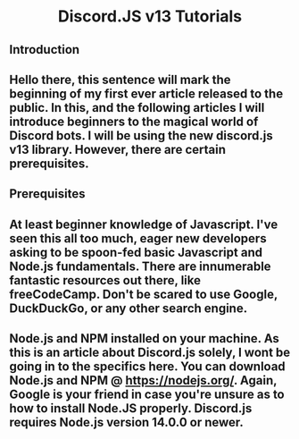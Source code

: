 <div align="center">
  <p>
    <h1>Discord.JS v13 Tutorials</h1>
  </p>
</div>


## Introduction
## Hello there, this sentence will mark the beginning of my first ever article released to the public. In this, and the following articles I will introduce beginners to the magical world of Discord bots. I will be using the new discord.js v13 library. However, there are certain prerequisites.


## Prerequisites
## At least beginner knowledge of Javascript. I've seen this all too much, eager new developers asking to be spoon-fed basic Javascript and Node.js fundamentals. There are innumerable fantastic resources out there, like freeCodeCamp. Don't be scared to use Google, DuckDuckGo, or any other search engine.
## Node.js and NPM installed on your machine. As this is an article about Discord.js solely, I wont be going in to the specifics here. You can download Node.js and NPM @ https://nodejs.org/. Again, Google is your friend in case you're unsure as to how to install Node.JS properly. Discord.js requires Node.js version 14.0.0 or newer.
